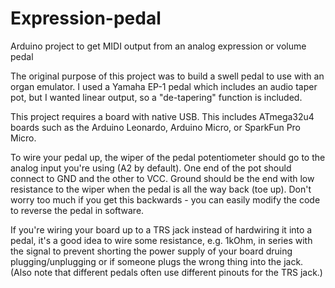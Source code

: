 # Expression-pedal
Arduino project to get MIDI output from an analog expression or volume pedal

The original purpose of this project was to build a swell pedal to use with an organ emulator.  I used a Yamaha EP-1 pedal which includes an audio taper pot, but I wanted linear output, so a "de-tapering" function is included.

This project requires a board with native USB.  This includes ATmega32u4 boards such as the Arduino Leonardo, Arduino Micro, or SparkFun Pro Micro.

To wire your pedal up, the wiper of the pedal potentiometer should go to the analog input you're using (A2 by default).  One end of the pot should connect to GND and the other to VCC.  Ground should be the end with low resistance to the wiper when the pedal is all the way back (toe up).  Don't worry too much if you get this backwards - you can easily modify the code to reverse the pedal in software.

If you're wiring your board up to a TRS jack instead of hardwiring it into a pedal, it's a good idea to wire some resistance, e.g. 1kOhm, in series with the signal to prevent shorting the power supply of your board druing plugging/unplugging or if someone plugs the wrong thing into the jack.  (Also note that different pedals often use different pinouts for the TRS jack.)
